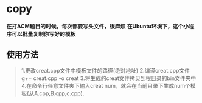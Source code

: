 # copy
**在打ACM题目的时候，每次都要写头文件，很麻烦**
**在Ubuntu环境下，这个小程序可以批量复制你写好的模板**

## 使用方法
>1.更改creat.cpp文件中模板文件的路径(绝对地址)
2.编译creat.cpp文件g++ creat.cpp -o creat
3.将生成的creat文件拷贝到根目录的bin文件夹中
4.在命令行任意文件夹下输入creat num，就会在当前目录下生成num个模板(从A.cpp,B.cpp,c.cpp).
